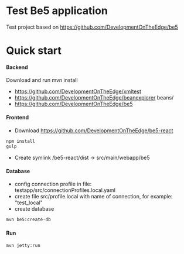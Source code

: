 # Test Be5 application

Test project based on https://github.com/DevelopmentOnTheEdge/be5

# Quick start

#### Backend
Download and run mvn install
- https://github.com/DevelopmentOnTheEdge/xmltest
- https://github.com/DevelopmentOnTheEdge/beanexplorer beans/
- https://github.com/DevelopmentOnTheEdge/be5

#### Frontend
- Download https://github.com/DevelopmentOnTheEdge/be5-react
```sh
npm install
gulp
```
- Create symlink /be5-react/dist -> src/main/webapp/be5

#### Database
- config connection profile in file: testapp/src/connectionProfiles.local.yaml 
- create file src/profile.local with name of connection, for example: "test_local"
- create database
```sh
mvn be5:create-db
```
#### Run
```sh
mvn jetty:run
```